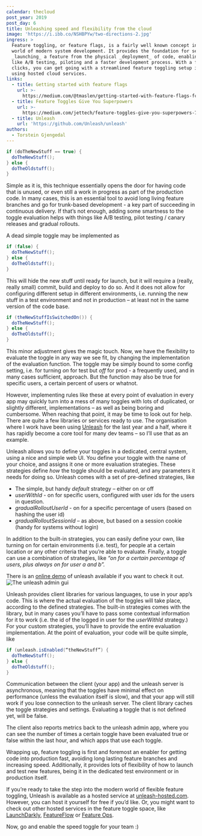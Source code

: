 ```yaml
---
calendar: thecloud
post_year: 2019
post_day: 6
title: Unleashing speed and flexibility from the cloud
image: 'https://i.ibb.co/NSHBPYw/two-directions-2.jpg'
ingress: >
  Feature toggling, or feature flags, is a fairly well known concept in the
  world of modern system development. It provides the foundation for separating
  _launching_ a feature from the physical _deployment_ of code, enabling things
  like A/B testing, piloting and a faster development process. With a few
  clicks, you can get going with a streamlined feature toggling setup in no time
  using hosted cloud services.
links:
  - title: Getting started with feature flags
    url: >-
      https://medium.com/@tmaslen/getting-started-with-feature-flags-fc3e617260fe
  - title: Feature Toggles Give You Superpowers
    url: >-
      https://medium.com/jettech/feature-toggles-give-you-superpowers-78fdeb7ab5e8
  - title: Unleash
    url: 'https://github.com/Unleash/unleash'
authors:
  - Torstein Gjengedal
---
```

```java
if (doTheNewStuff == true) {
  doTheNewStuff();
} else {
  doTheOldstuff();
}
```

Simple as it is, this technique essentially opens the door for having code that is unused, or even still a work in progress as part of the production code. In many cases, this is an essential tool to avoid long living feature branches and go for trunk-based development - a key part of succeeding in continuous delivery. If that’s not enough, adding some smartness to the toggle evaluation helps with things like A/B testing, pilot testing / canary releases and gradual rollouts.

A dead simple toggle may be implemented as 

```java
if (false) {
  doTheNewStuff();
} else {
  doTheOldstuff();
}
```

This will hide the new stuff until ready for launch, but it will require a (really, really small) commit, build and deploy to do so. And it does not allow for configuring different setup in different environments, i.e. running the new stuff in a test environment and not in production – at least not in the same version of the code base.

```java
if (theNewStuffIsSwitchedOn()) {
  doTheNewStuff();
} else {
  doTheOldstuff();
}
```

This minor adjustment gives the magic touch. Now, we have the flexibility to evaluate the toggle in any way we see fit, by changing the implementation of the evaluation function. The toggle may be simply bound to some config setting, i.e. for turning _on_ for test but _off_ for prod - a frequently used, and in many cases sufficient, approach. But the function may also be true for specific users, a certain percent of users or whatnot.

However, implementing rules like these at every point of evaluation in every app may quickly turn into a mess of many toggles with lots of duplicated, or slightly different, implementations – as well as being boring and cumbersome. When reaching that point, it may be time to look out for help. There are quite a few libraries or services ready to use. The organisation where I work have been using [Unleash](https://github.com/Unleash/unleash) for the last year and a half, where it has rapidly become a core tool for many dev teams – so I’ll use that as an example.

Unleash allows you to define your toggles in a dedicated, central system, using a nice and simple web UI. You define your toggle with the name of your choice, and assigns it one or more evaluation strategies. These strategies define _how_ the toggle should be evaluated, and any parameters it needs for doing so. Unleash comes with a set of pre-defined strategies, like 

* The simple, but handy _default_ strategy – either on or off
* _userWithId_ - on for specific users, configured with user ids for the users in question.
* _gradualRolloutUserId_ - on for a specific percentage of users (based on hashing the user id)
* _gradualRolloutSessionId_ – as above, but based on a session cookie (handy for systems without login)

In addition to the built-in strategies, you can easily define your own, like turning on for certain environments (i.e. test), for people at a certain location or any other criteria that you’re able to evaluate. Finally, a toggle can use a combination of strategies, like _“on for a certain percentage of users, plus always on for user a and b”._

There is an [online demo](https://unleash.herokuapp.com/) of unleash available if you want to check it out.
![The unleash admin gui](https://i.ibb.co/G7d1RdP/unleash-gui.png)

Unleash provides client libraries for various languages, to use in your app’s code. This is where the actual evaluation of the toggles will take place, according to the defined strategies. The built-in strategies comes with the library, but in many cases you’ll have to pass some contextual information for it to work (i.e. the id of the logged in user for the _userWithId_ strategy.) For your custom strategies, you’ll have to provide the entire evaluation implementation. At the point of evaluation, your code will be quite simple, like 

```java
if (unleash.isEnabled(“theNewStuff”) {
  doTheNewStuff();
} else {
  doTheOldstuff();
}
```

Communication between the client (your app) and the unleash server is asynchronous, meaning that the toggles have minimal effect on performance (unless the evaluation itself is slow), and that your app will still work if you lose connection to the unleash server. The client library caches the toggle strategies and settings. Evaluating a toggle that is not defined yet, will be false.

The client also reports metrics back to the unleash admin app, where you can see the number of times a certain toggle have been evaluated true or false within the last hour, and which apps that use each toggle.

Wrapping up, feature toggling is first and foremost an enabler for getting code into production fast, avoiding long lasting feature branches and increasing speed. Additionally, it provides lots of flexibility of how to launch and test new features, being it in the dedicated test environment  or in production itself.

If you’re ready to take the step into the modern world of flexible feature toggling, Unleash is available as a hosted service at [unleash-hosted.com](unleash-hosted.com). However, you can host it yourself for free if you’d like. Or, you might want to check out other hosted services in the feature toggle space, like [LaunchDarkly](https://launchdarkly.com/),  [FeatureFlow](https://www.featureflow.io/) or [Feature Ops](https://www.featureops.com/).

Now, go and enable the speed toggle for your team :)
